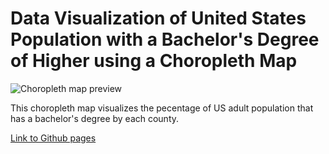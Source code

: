 # Data Visualization of United States Population with a Bachelor's Degree of Higher using a Choropleth Map

![Choropleth map preview](http://blogs.ubc.ca/rajdeepdev/files/2021/04/choropleth-map.png)

This choropleth map visualizes the pecentage of US adult population that has a bachelor's degree by each county.

[Link to Github pages](https://rajdeepdev10.github.io/choropleth-map)